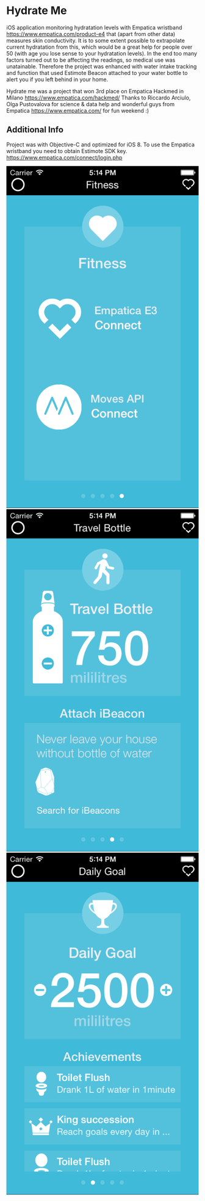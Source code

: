 Hydrate Me
==========

iOS application monitoring hydratation levels with Empatica wristband https://www.empatica.com/product-e4
that (apart from other data) measures skin conductivity. It is to some extent possible to extrapolate 
current hydratation from this, which would be a great help for people over 50 (with age you lose sense to your 
hydratation levels). In the end too many factors turned out to be affecting the readings, so medical use
was unatainable. Therefore the project was enhanced with water intake tracking and function that used Estimote 
Beacon attached to your water bottle to alert you if you left behind in your home.

Hydrate me was a project that won 3rd place on Empatica Hackmed in Milano https://www.empatica.com/hackmed/ 
Thanks to Riccardo Arciulo, Olga Pustovalova for science & data help and wonderful guys from Empatica 
https://www.empatica.com/ for fun weekend :) 

Additional Info
---------------

Project was with Objective-C and optimized for iOS 8. To use the Empatica wristband you
need to obtain Estimote SDK key. https://www.empatica.com/connect/login.php

![empatica connect](screen1.png)
![travel bottle](screen2.png)
![achievements](screen3.png)